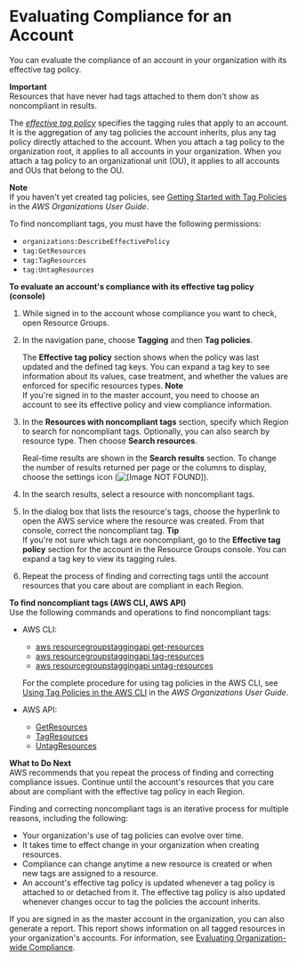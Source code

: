 # Evaluating Compliance for an Account<a name="tag-policies-arg-finding-noncompliant-tags"></a>

You can evaluate the compliance of an account in your organization with its effective tag policy\.

**Important**  
Resources that have never had tags attached to them don't show as noncompliant in results\. 

The *[effective tag policy](https://docs.aws.amazon.com/organizations/latest/userguide/orgs_manage_policies_tag-policies-effective.html)* specifies the tagging rules that apply to an account\. It is the aggregation of any tag policies the account inherits, plus any tag policy directly attached to the account\. When you attach a tag policy to the organization root, it applies to all accounts in your organization\. When you attach a tag policy to an organizational unit \(OU\), it applies to all accounts and OUs that belong to the OU\.

**Note**  
If you haven't yet created tag policies, see [Getting Started with Tag Policies](https://docs.aws.amazon.com/organizations/latest/userguide/tag-policies-getting-started.html) in the *AWS Organizations User Guide*\.

To find noncompliant tags, you must have the following permissions:
+ `organizations:DescribeEffectivePolicy`
+ `tag:GetResources`
+ `tag:TagResources`
+ `tag:UntagResources`

**To evaluate an account's compliance with its effective tag policy \(console\)**

1. While signed in to the account whose compliance you want to check, open Resource Groups\.

1. In the navigation pane, choose **Tagging** and then **Tag policies**\.

   The **Effective tag policy** section shows when the policy was last updated and the defined tag keys\. You can expand a tag key to see information about its values, case treatment, and whether the values are enforced for specific resources types\.
**Note**  
If you're signed in to the master account, you need to choose an account to see its effective policy and view compliance information\.

1. In the **Resources with noncompliant tags** section, specify which Region to search for noncompliant tags\. Optionally, you can also search by resource type\. Then choose **Search resources**\.

   Real\-time results are shown in the **Search results** section\. To change the number of results returned per page or the columns to display, choose the settings icon \(![\[Image NOT FOUND\]](http://docs.aws.amazon.com/ARG/latest/userguide/images/settings.png)\)\. 

1. In the search results, select a resource with noncompliant tags\.

1. In the dialog box that lists the resource's tags, choose the hyperlink to open the AWS service where the resource was created\. From that console, correct the noncompliant tag\.
**Tip**  
If you're not sure which tags are noncompliant, go to the **Effective tag policy** section for the account in the Resource Groups console\. You can expand a tag key to view its tagging rules\. 

1. Repeat the process of finding and correcting tags until the account resources that you care about are compliant in each Region\.

**To find noncompliant tags \(AWS CLI, AWS API\)**  
Use the following commands and operations to find noncompliant tags:
+ AWS CLI:
  + [aws resourcegroupstaggingapi get\-resources](https://docs.aws.amazon.com/cli/latest/reference/resourcegroupstaggingapi/get-resources.html)
  + [aws resourcegroupstaggingapi tag\-resources](https://docs.aws.amazon.com/cli/latest/reference/resourcegroupstaggingapi/tag-resources.html)
  + [aws resourcegroupstaggingapi untag\-resources](https://docs.aws.amazon.com/cli/latest/reference/resourcegroupstaggingapi/untag-resources.html)

  For the complete procedure for using tag policies in the AWS CLI, see [Using Tag Policies in the AWS CLI](https://docs.aws.amazon.com/organizations/latest/userguide/tag-policy-cli.html) in the *AWS Organizations User Guide*\.
+ AWS API:
  + [GetResources](https://docs.aws.amazon.com/resourcegroupstagging/latest/APIReference/API_GetResources.html)
  + [TagResources](https://docs.aws.amazon.com/resourcegroupstagging/latest/APIReference/API_TagResources.html)
  + [UntagResources](https://docs.aws.amazon.com/resourcegroupstagging/latest/APIReference/API_UntagResources.html)

**What to Do Next**  
 AWS recommends that you repeat the process of finding and correcting compliance issues\. Continue until the account's resources that you care about are compliant with the effective tag policy in each Region\.

Finding and correcting noncompliant tags is an iterative process for multiple reasons, including the following:
+ Your organization's use of tag policies can evolve over time\.
+ It takes time to effect change in your organization when creating resources\.
+ Compliance can change anytime a new resource is created or when new tags are assigned to a resource\. 
+ An account's effective tag policy is updated whenever a tag policy is attached to or detached from it\. The effective tag policy is also updated whenever changes occur to tag the policies the account inherits\.

If you are signed in as the master account in the organization, you can also generate a report\. This report shows information on all tagged resources in your organization's accounts\. For information, see [Evaluating Organization\-wide Compliance](tag-policies-arg-evaluating-org-wide-compliance.md)\.